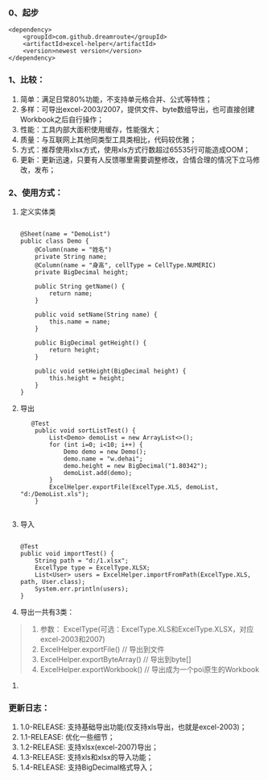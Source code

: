 ### 0、起步
```
<dependency>
    <groupId>com.github.dreamroute</groupId>
    <artifactId>excel-helper</artifactId>
    <version>newest version</version>
</dependency>
```

### 1、比较：
1. 简单：满足日常80%功能，不支持单元格合并、公式等特性；
1. 多样：可导出excel-2003/2007，提供文件、byte数组导出，也可直接创建Workbook之后自行操作；
1. 性能：工具内部大面积使用缓存，性能强大；
1. 质量：与互联网上其他同类型工具类相比，代码较优雅；
1. 方式：推荐使用xlsx方式，使用xls方式行数超过65535行可能造成OOM；
1. 更新：更新迅速，只要有人反馈哪里需要调整修改，合情合理的情况下立马修改，发布；

### 2、使用方式：
1. 定义实体类
    ```

    @Sheet(name = "DemoList")
    public class Demo {
        @Column(name = "姓名")
        private String name;
        @Column(name = "身高", cellType = CellType.NUMERIC)
        private BigDecimal height;
    
        public String getName() {
            return name;
        }
    
        public void setName(String name) {
            this.name = name;
        }
    
        public BigDecimal getHeight() {
            return height;
        }
    
        public void setHeight(BigDecimal height) {
            this.height = height;
        }
    }
    
    ```
1. 导出

    ```
       @Test
        public void sortListTest() {
            List<Demo> demoList = new ArrayList<>();
            for (int i=0; i<10; i++) {
                Demo demo = new Demo();
                demo.name = "w.dehai";
                demo.height = new BigDecimal("1.80342");
                demoList.add(demo);
            }
            ExcelHelper.exportFile(ExcelType.XLS, demoList, "d:/DemoList.xls");
        }
        
    ```
   
1. 导入
    ```

    @Test
    public void importTest() {
        String path = "d:/1.xlsx";
        ExcelType type = ExcelType.XLSX;
        List<User> users = ExcelHelper.importFromPath(ExcelType.XLS, path, User.class);
        System.err.println(users);
    }
    
    ```
1. 导出一共有3类：

> 1. 参数： ExcelType(可选：ExcelType.XLS和ExcelType.XLSX，对应excel-2003和2007)
> 1. ExcelHelper.exportFile()            // 导出到文件
> 1. ExcelHelper.exportByteArray()   // 导出到byte[]
> 1. ExcelHelper.exportWorkbook()   // 导出成为一个poi原生的Workbook

1. 

### 更新日志：
1. 1.0-RELEASE: 支持基础导出功能(仅支持xls导出，也就是excel-2003)；
1. 1.1-RELEASE: 优化一些细节；
1. 1.2-RELEASE: 支持xlsx(excel-2007)导出；
1. 1.3-RELEASE: 支持xls和xlsx的导入功能；
1. 1.4-RELEASE: 支持BigDecimal格式导入；
